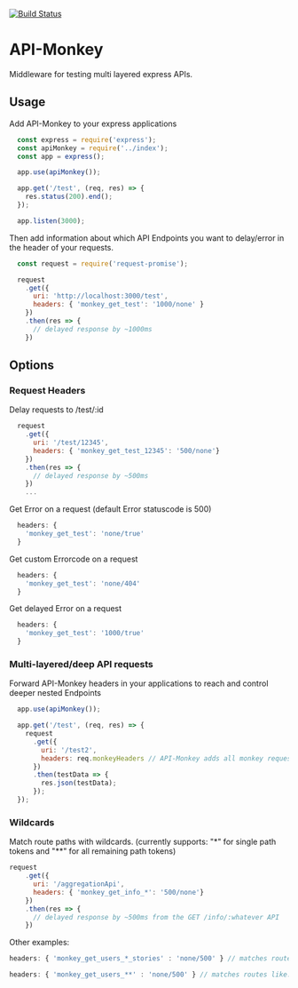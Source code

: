 [![Build Status](https://travis-ci.org/mfressdorf/api-monkey.svg?branch=master)](https://travis-ci.org/mfressdorf/api-monkey)

# API-Monkey

Middleware for testing multi layered express APIs.

## Usage

Add API-Monkey to your express applications

```js
  const express = require('express');
  const apiMonkey = require('../index');
  const app = express();

  app.use(apiMonkey());

  app.get('/test', (req, res) => {
    res.status(200).end();
  });

  app.listen(3000);
```

Then add information about which API Endpoints you want to delay/error in the header of your requests.

```js
  const request = require('request-promise');

  request
    .get({
      uri: 'http://localhost:3000/test',
      headers: { 'monkey_get_test': '1000/none' }
    })
    .then(res => {
      // delayed response by ~1000ms
    })
```


## Options

### Request Headers

Delay requests to /test/:id
```js
  request
    .get({
      uri: '/test/12345',
      headers: { 'monkey_get_test_12345': '500/none'}
    })
    .then(res => {
      // delayed response by ~500ms
    })
    ...
```

Get Error on a request (default Error statuscode is 500)

```js
  headers: {
    'monkey_get_test': 'none/true'
  }
```

Get custom Errorcode on a request

```js
  headers: {
    'monkey_get_test': 'none/404'
  }
```

Get delayed Error on a request

```js
  headers: {
    'monkey_get_test': '1000/true'
  }
```

### Multi-layered/deep API requests

Forward API-Monkey headers in your applications to reach and control deeper nested Endpoints

```js
  app.use(apiMonkey());

  app.get('/test', (req, res) => {
    request
      .get({
        uri: '/test2',
        headers: req.monkeyHeaders // API-Monkey adds all monkey request headers to the express request object
      })
      .then(testData => {
        res.json(testData);
      });
  });
```

### Wildcards

Match route paths with wildcards. (currently supports: "*" for single path tokens and "**" for all remaining path tokens)

```js
request
    .get({
      uri: '/aggregationApi',
      headers: { 'monkey_get_info_*': '500/none'}
    })
    .then(res => {
      // delayed response by ~500ms from the GET /info/:whatever API
    })
```

Other examples:

```js
headers: { 'monkey_get_users_*_stories' : 'none/500' } // matches routes like: GET users/:id/stories
```

```js
headers: { 'monkey_get_users_**' : 'none/500' } // matches routes like: GET users/../...
```
